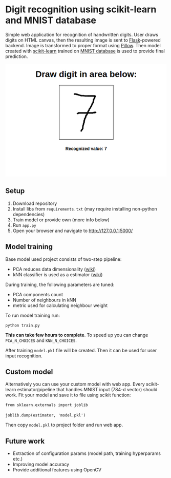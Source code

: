 # Digit recognition using scikit-learn and MNIST database

Simple web application for recognition of handwritten digits. User draws digits on HTML canvas, then the resulting image
is sent to [Flask](http://flask.pocoo.org/)-powered backend. Image is transformed to proper format using 
[Pillow](https://pypi.python.org/pypi/Pillow/). Then model created with [scikit-learn](http://scikit-learn.org/stable/)
 trained on [MNIST database](http://yann.lecun.com/exdb/mnist/) is used to provide final prediction.
 
![](static/screen.png)
## Setup

1. Download repository
2. Install libs from `requirements.txt` (may require installing non-python dependencies)
3. Train model or provide own (more info below)
4. Run `app.py`
5. Open your browser and navigate to http://127.0.0.1:5000/

## Model training

Base model used project consists of two-step pipeline:
* PCA reduces data dimensionality ([wiki](https://en.wikipedia.org/wiki/Principal_component_analysis))
* kNN classifier is used as a estimator ([wiki](https://en.wikipedia.org/wiki/K-nearest_neighbors_algorithm))

During training, the following parameters are tuned:
* PCA components count
* Number of neighbours in kNN
* metric used for calculating neighbour weight

To run model training run:
```
python train.py
```
**This can take few hours to complete**. To speed up you can change `PCA_N_CHOICES` and `KNN_N_CHOICES`.

After training `model.pkl` file will be created. Then it can be used for user input recognition. 

## Custom model

Alternatively you can use your custom model with web app. Every scikit-learn estimator/pipeline that handles MNIST input
(784-d vector) should work. Fit your model and save it to file using scikit function:
```
from sklearn.externals import joblib

joblib.dump(estimator, 'model.pkl')
```
Then copy `model.pkl` to project folder and run web app. 

## Future work

* Extraction of configuration params (model path, training hyperparams etc.)
* Improving model accuracy
* Provide additional features using OpenCV
